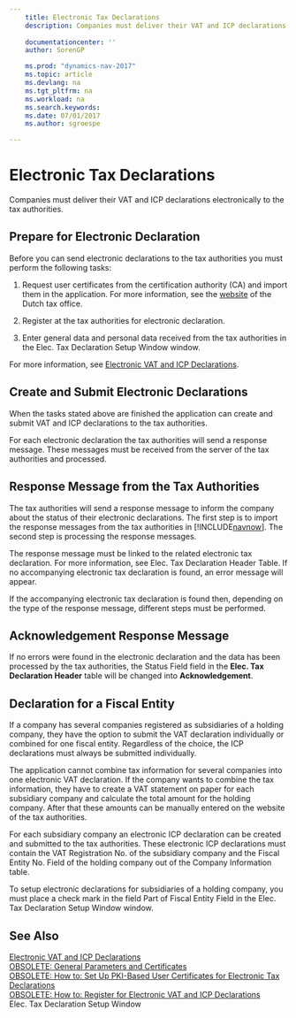 ```yaml
---
    title: Electronic Tax Declarations 
    description: Companies must deliver their VAT and ICP declarations electronically to the tax authorities.
    
    documentationcenter: ''
    author: SorenGP

    ms.prod: "dynamics-nav-2017"
    ms.topic: article
    ms.devlang: na
    ms.tgt_pltfrm: na
    ms.workload: na
    ms.search.keywords:
    ms.date: 07/01/2017
    ms.author: sgroespe

---
```

# Electronic Tax Declarations
Companies must deliver their VAT and ICP declarations electronically to the tax authorities.  
  
## Prepare for Electronic Declaration  
 Before you can send electronic declarations to the tax authorities you must perform the following tasks:  
  
1.  Request user certificates from the certification authority (CA) and import them in the application. For more information, see the [website](http://go.microsoft.com/fwlink/?LinkID=223151) of the Dutch tax office.  
  
2.  Register at the tax authorities for electronic declaration.  
  
3.  Enter general data and personal data received from the tax authorities in the Elec. Tax Declaration Setup Window window.  
  
 For more information, see [Electronic VAT and ICP Declarations](electronic-vat-and-icp-declarations.md).  
  
## Create and Submit Electronic Declarations  
 When the tasks stated above are finished the application can create and submit VAT and ICP declarations to the tax authorities.  
  
 For each electronic declaration the tax authorities will send a response message. These messages must be received from the server of the tax authorities and processed.  
  
## Response Message from the Tax Authorities  
 The tax authorities will send a response message to inform the company about the status of their electronic declarations. The first step is to import the response messages from the tax authorities in [!INCLUDE[navnow](../../includes/navnow_md.md)]. The second step is processing the response messages.  
  
 The response message must be linked to the related electronic tax declaration. For more information, see Elec. Tax Declaration Header Table. If no accompanying electronic tax declaration is found, an error message will appear.  
  
 If the accompanying electronic tax declaration is found then, depending on the type of the response message, different steps must be performed.  
  
## Acknowledgement Response Message  
 If no errors were found in the electronic declaration and the data has been processed by the tax authorities, the Status Field field in the **Elec. Tax Declaration Header** table will be changed into **Acknowledgement**.  
  
## Declaration for a Fiscal Entity  
 If a company has several companies registered as subsidiaries of a holding company, they have the option to submit the VAT declaration individually or combined for one fiscal entity. Regardless of the choice, the ICP declarations must always be submitted individually.  
  
 The application cannot combine tax information for several companies into one electronic VAT declaration. If the company wants to combine the tax information, they have to create a VAT statement on paper for each subsidiary company and calculate the total amount for the holding company. After that these amounts can be manually entered on the website of the tax authorities.  
  
 For each subsidiary company an electronic ICP declaration can be created and submitted to the tax authorities. These electronic ICP declarations must contain the VAT Registration No. of the subsidiary company and the Fiscal Entity No. Field of the holding company out of the Company Information table.  
  
 To setup electronic declarations for subsidiaries of a holding company, you must place a check mark in the field Part of Fiscal Entity Field in the Elec. Tax Declaration Setup Window window.  
  
## See Also  
 [Electronic VAT and ICP Declarations](electronic-vat-and-icp-declarations.md)   
 [OBSOLETE: General Parameters and Certificates](OBSOLETE:%20General%20Parameters%20and%20Certificates.md)   
 [OBSOLETE: How to: Set Up PKI-Based User Certificates for Electronic Tax Declarations](OBSOLETE:%20How%20to:%20Set%20Up%20PKI-Based%20User%20Certificates%20for%20Electronic%20Tax%20Declarations.md)   
 [OBSOLETE: How to: Register for Electronic VAT and ICP Declarations](OBSOLETE:%20How%20to:%20Register%20for%20Electronic%20VAT%20and%20ICP%20Declarations.md)   
 Elec. Tax Declaration Setup Window